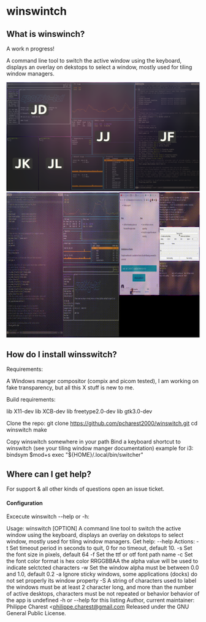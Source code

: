 
# winswintch

## What is winswinch?

A work n progress!

A command line tool to switch the active window using the keyboard, displays  an overlay on dekstops to select a window, mostly used for tiling window managers.


![](https://github.com/pcharest2000/winswitch/raw/main/screenshots/screen.png)
![](https://github.com/pcharest2000/winswitch/raw/main/screenshots/sample.gif)

## How do I install winsswitch?

Requirements:

A Windows manger compositor (compix and picom tested), I am working on fake transparency, but all this X stuff is new to me.

Build requirements:

lib X11-dev
lib XCB-dev
lib freetype2.0-dev
lib gtk3.0-dev

Clone the repo:
git clone https://github.com/pcharest2000/winswitch.git
cd winswitch
make

Copy winswitch somewhere in your path
Bind a keyboard shortcut to winswitch (see your tiling window manger documentation) example for i3:  
bindsym $mod+s  exec "${HOME}/.local/bin/switcher"

## Where can I get help?


For support & all other kinds of questions open an issue ticket. 


#### Configuration

Excecute winswitch --help or -h:

Usage: winswitch [OPTION]
A command line tool to switch the active window using the keyboard, displays  an overlay
on dekstops to select window, mostly used for tiling window managers.
Get help:   --help 
Actions:
  -t <TIME>   Set timeout period in seconds to quit, 0 for no timeout, default 10.
  -s <SIZE>   Set the font size in pixels, default 64 
  -f <FILE>   Set the ttf or otf font path name
  -c <COLOR>  Set the font color format is hex color RRGGBBAA 
              the alpha value will be used to indicate selctcted characters 
  -w <ALPHA>  Set the window alpha must be between 0.0 and 1.0, default 0.2 
  -a          Ignore sticky windows, some applications (docks) do not 
              set properly its window property 
  -S          A string of characters used to label the windows must be at least 2 character long, 
              and more than the number of active desktops, characters must be not repeated or behavior
              behavior of the app is undefined
  -h or --help  for this listing 
Author, current maintainer: Philippe Charest <philippe.charest@gmail.com
Released under the GNU General Public License.


